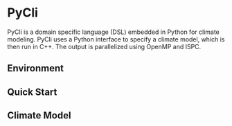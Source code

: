 # PyCli

PyCli is a domain specific language (DSL) embedded in Python for climate
modeling. PyCli uses a Python interface to specify a climate model, which
is then run in C++. The output is parallelized using OpenMP and ISPC.

## Environment

## Quick Start

## Climate Model
